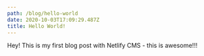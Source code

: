 ```yaml
---
path: /blog/hello-world
date: 2020-10-03T17:09:29.487Z
title: Hello World!
---
```

Hey! This is my first blog post with Netlify CMS - this is awesome!!!